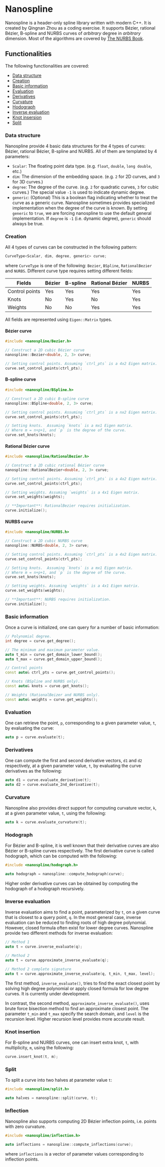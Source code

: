 # Nanospline

Nanospline is a header-only spline library written with modern C++. It is
created by Qingnan Zhou as a coding exercise. It supports Bézier, rational
Bézier, B-spline and NURBS curves of _arbitrary_ degree in _arbitrary_
dimension. Most of the algorithms are covered by [The NURBS Book].

## Functionalities

The following functionalities are covered:

* [Data structure](#Data-structure)
* [Creation](#Creation)
* [Basic information](#Basic-information)
* [Evaluation](#Evaluation)
* [Derivatives](#Derivatives)
* [Curvature](#Curvature)
* [Hodograph](#Hodograph)
* [Inverse evaluation](#Inverse-evaluation)
* [Knot insersion](#Knot-insertion)
* [Split](#split)

### Data structure

Nanospline provide 4 basic data structures for the 4 types of curves: 
Bézier, rational Bézier, B-spline and NURBS.  All of them are templated by 4
parameters:

* `Scalar`: The floating point data type.  (e.g. `float`, `double`, `long
        double`, etc.)
* `dim`: The dimension of the embedding space.  (e.g. `2` for 2D curves, and `3`
        for 3D curves.)
* `degree`: The degree of the curve.  (e.g. `2` for quadratic curves, `3` for
        cubic curves.)  The special value `-1` is used to indicate dynamic
        degree.
* `generic`: (Optional) This is a boolean flag indicating whether to treat the
        curve as a generic curve.  Nanospline sometimes provides specialized
        implementation when the degree of the curve is known.  By setting
        `generic` to `true`, we are forcing nanospline to use the default
        general implementation.  If `degree` is `-1` (i.e. dynamic degree),
        `generic` should always be true.

### Creation

All 4 types of curves can be constructed in the following pattern:

```c++
CurveType<Scalar, dim, degree, generic> curve;
```

where `CurveType` is one of the following: `Bezier`, `BSpline`, `RationalBezier`
and `NURBS`.  Different curve type requires setting different fields:

| Fields | Bézier | B-spline | Rational Bézier | NURBS |
|--------|--------|----------|-----------------|-------|
| Control points | Yes | Yes | Yes | Yes |
| Knots | No | Yes | No | Yes |
| Weights | No | No | Yes | Yes |

All fields are represented using `Eigen::Matrix` types.

#### Bézier curve

```c++
#include <nanospline/Bezier.h>

// Construct a 2D cubic Bézier curve
nanospline::Bezier<double, 2, 3> curve;

// Setting control points. Assuming `ctrl_pts` is a 4x2 Eigen matrix.
curve.set_control_points(ctrl_pts);
```

#### B-spline curve
```c++
#include <nanospline/BSpline.h>

// Construct a 2D cubic B-spline curve
nanospline::BSpline<double, 2, 3> curve;

// Setting control points. Assuming `ctrl_pts` is a nx2 Eigen matrix.
curve.set_control_points(ctrl_pts);

// Setting knots.  Assuming `knots` is a mx1 Eigen matrix.
// Where m = n+p+1, and `p` is the degree of the curve.
curve.set_knots(knots);
```

#### Rational Bézier curve

```c++
#include <nanospline/RationalBezier.h>

// Construct a 2D cubic rational Bézier curve
nanospline::RationalBezier<double, 2, 3> curve;

// Setting control points. Assuming `ctrl_pts` is a 4x2 Eigen matrix.
curve.set_control_points(ctrl_pts);

// Setting weights. Assuming `weights` is a 4x1 Eigen matrix.
curve.set_weights(weights);

// **Important**: RationalBezier requires initialization.
curve.initialize();
```

#### NURBS curve

```c++
#include <nanospline/NURBS.h>

// Construct a 2D cubic NURBS curve
nanospline::NURBS<double, 2, 3> curve;

// Setting control points. Assuming `ctrl_pts` is a 4x2 Eigen matrix.
curve.set_control_points(ctrl_pts);

// Setting knots.  Assuming `knots` is a mx1 Eigen matrix.
// Where m = n+p+1, and `p` is the degree of the curve.
curve.set_knots(knots);

// Setting weights. Assuming `weights` is a 4x1 Eigen matrix.
curve.set_weights(weights);

// **Important**: NURBS requires initialization.
curve.initialize();
```

### Basic information

Once a curve is initialized, one can query for a number of basic information:

```c++
// Polynomial degree.
int degree = curve.get_degree();

// The minimum and maximum parameter value.
auto t_min = curve.get_domain_lower_bound();
auto t_max = curve.get_domain_upper_bound();

// Control points
const auto& ctrl_pts = curve.get_control_points();

// Knots (BSpline and NURBS only).
const auto& knots = curve.get_knots();

// Weights (RationalBeizer and NURBS only).
const auto& weights = curve.get_weights();
```

### Evaluation

One can retrieve the point, `p`, corresponding to a given parameter value, `t`,
by evaluating the curve:

```c++
auto p = curve.evaluate(t);
```

### Derivatives

One can compute the first and second derivative vectors, `d1` and `d2`
respectively, at a given parameter value, `t`, by evaluating the curve
derivatives as the following:

```c++
auto d1 = curve.evaluate_derivative(t);
auto d2 = curve.evaluate_2nd_derivative(t);
```

### Curvature

Nanospline also provides direct support for computing curvature vector, `k`,
at a given parameter value, `t`, using the following:

```c++
auto k = curve.evaluate_curvature(t);
```

### Hodograph

For Bézier and B-spline, it is well known that their derivative curves are also
Bézier or B-spline curves respectively. The first derivative curve is called
hodograph, which can be computed with the following:

```c++
#include <nanospline/hodograph.h>

auto hodograph = nanospline::compute_hodograph(curve);
```

Higher order derivative curves can be obtained by computing the hodograph of a
hodograph recursively.

### Inverse evaluation

Inverse evaluation aims to find a point, parameterized by `t`, on a given curve
that is closest to a query point, `q`.  In the most general case, inverse
evaluation can be reduced to finding roots of high degree polynomial.  However,
closed formula often exist for lower degree curves.  Nanospline
provide two different methods for inverse evaluation:

```c++
// Method 1
auto t = curve.inverse_evaluate(q);

// Method 2
auto t = curve.approximate_inverse_evaluate(q);

// Method 2 complete signature
auto t = curve.approximate_inverse_evaluate(q, t_min, t_max, level);
```

The first method, `inverse_evaluate()`, tries to find the exact closest point by
solving high degree polynomial or apply closed formula for low degree curves.
It is currently under development.

In contrast, the second method, `approximate_inverse_evaluate()`, uses brute
force bisection method to find an approximate closest point.  The parameter
`t_min` and `t_max` specify the search domain, and `level` is the recursion
level.  Higher recursion level provides more accurate result.

### Knot insertion

For B-spline and NURBS curves, one can insert extra knot, `t`, with
multiplicity, `m`, using the following:

```c++
curve.insert_knot(t, m);
```

### Split

To split a curve into two halves at parameter value `t`:

```c++
#include <nanospline/split.h>

auto halves = nanospline::split(curve, t);
```

### Inflection

Nanospline also supports computing 2D Bézier inflection points, i.e. points
with zero curvature.

```c++
#include <nanospline/inflection.h>

auto inflections = nanospline::compute_inflections(curve);
```

where `inflections` is a vector of parameter values corresponding to inflection
points.

[The NURBS Book]: https://www.springer.com/gp/book/9783642973857
